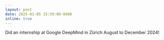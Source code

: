 ```yaml
---
layout: post
date: 2025-01-05 15:59:00-0400
inline: true
---
```


Did an internship at Google DeepMind in Zürich August to December 2024!
